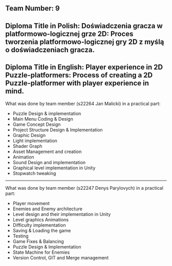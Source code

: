 Team Number: 9
---
Diploma Title in Polish:
Doświadczenia gracza w platformowo-logicznej grze 2D: Proces tworzenia  platformowo-logicznej gry 2D z myślą o doświadczeniach gracza.
---
Diploma Title in English:
Player experience in 2D Puzzle-platformers: Process of creating a 2D Puzzle-platformer with player experience in mind.
-----------
What was done by team member (s22264 Jan Malicki) in a practical part:
- Puzzle Design & implementation
- Main Menu Coding & Design
- Game Concept Design
- Project Structure Design & Implementation
- Graphic Design
- Light implementation
- Shader Graph
- Asset Management and creation
- Animation
- Sound Design and implementation
- Graphical level implementation in Unity
- Stopwatch tweaking 
-----------
What was done by team member (s22247 Denys Parylovych) in a practical part:
- Player movement 
- Enemies and Enemy architecture 
- Level design and their implementation in Unity 
- Level graphics  Animations 
- Difficulty implementation 
- Saving & Loading the game
- Testing
- Game Fixes & Balancing
- Puzzle Design & Implementation
- State Machine for Enemies
- Version Control, GIT and Merge management
